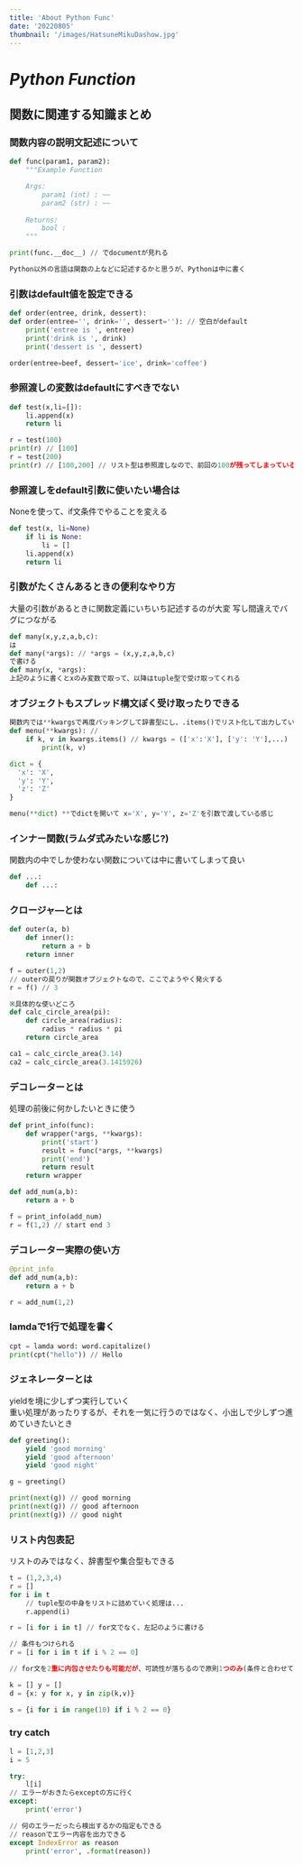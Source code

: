 ```yaml
---
title: 'About Python Func'
date: '20220805'
thumbnail: '/images/HatsuneMikuDashow.jpg'
---
```


# ***Python Function***
## **関数に関連する知識まとめ**

### **関数内容の説明文記述について**
```python
def func(param1, param2):
    """Example Function

    Args:
        param1 (int) : ~~
        param2 (str) : ~~
    
    Returns:
        bool : 
    """

print(func.__doc__) // でdocumentが見れる

Python以外の言語は関数の上などに記述するかと思うが、Pythonは中に書く
```

### **引数はdefault値を設定できる**
```python
def order(entree, drink, dessert):
def order(entree='', drink='', dessert=''): // 空白がdefault
    print('entree is ', entree)
    print('drink is ', drink)
    print('dessert is ', dessert)

order(entree=beef, dessert='ice', drink='coffee')
```
### **参照渡しの変数はdefaultにすべきでない**
```python
def test(x,li=[]):
    li.append(x)
    return li

r = test(100)
print(r) // [100]
r = test(200)
print(r) // [100,200] // リスト型は参照渡しなので、前回の100が残ってしまっている
```

### **参照渡しをdefault引数に使いたい場合は**
Noneを使って、if文条件でやることを変える
```python
def test(x, li=None)
    if li is None:
        li = []
    li.append(x)
    return li
```

### **引数がたくさんあるときの便利なやり方**
大量の引数があるときに関数定義にいちいち記述するのが大変
写し間違えでバグにつながる
```python
def many(x,y,z,a,b,c):
は
def many(*args): // *args = (x,y,z,a,b,c)
で書ける
def many(x, *args):
上記のように書くとxのみ変数で取って、以降はtuple型で受け取ってくれる
```

### **オブジェクトもスプレッド構文ぽく受け取ったりできる**
```python
関数内では**kwargsで再度パッキングして辞書型にし、.items()でリスト化して出力している
def menu(**kwargs): // 
    if k, v in kwargs.items() // kwargs = (['x':'X'], ['y': 'Y'],...)
        print(k, v)

dict = {
  'x': 'X',
  'y': 'Y',
  'z': 'Z'
}

menu(**dict) **でdictを開いて x='X', y='Y', z='Z'を引数で渡している感じ
```

### インナー関数(ラムダ式みたいな感じ?)
関数内の中でしか使わない関数については中に書いてしまって良い
```python
def ...:
    def ...:
```

### **クロージャ―とは**
```python
def outer(a, b)
    def inner():
        return a + b
    return inner

f = outer(1,2)
// outerの戻りが関数オブジェクトなので、ここでようやく発火する
r = f() // 3

※具体的な使いどころ
def calc_circle_area(pi):
    def circle_area(radius):
        radius * radius * pi
    return circle_area

ca1 = calc_circle_area(3.14)
ca2 = calc_circle_area(3.1415926)
```

### **デコレーターとは**
処理の前後に何かしたいときに使う  
```python
def print_info(func):
    def wrapper(*args, **kwargs):
        print('start')
        result = func(*args, **kwargs)
        print('end')
        return result
    return wrapper

def add_num(a,b):
    return a + b

f = print_info(add_num)
r = f(1,2) // start end 3
```

### **デコレーター実際の使い方**
```python
@print_info
def add_num(a,b):
    return a + b

r = add_num(1,2)
```

### **lamdaで1行で処理を書く**
```python
cpt = lamda word: word.capitalize()
print(cpt("hello")) // Hello
```

### **ジェネレーターとは**
yieldを境に少しずつ実行していく  
重い処理があったりするが、それを一気に行うのではなく、小出しで少しずつ進めていきたいとき
```python
def greeting():
    yield 'good morning'
    yield 'good afternoon'
    yield 'good night'

g = greeting()

print(next(g)) // good morning
print(next(g)) // good afternoon
print(next(g)) // good night
```

### **リスト内包表記**
リストのみではなく、辞書型や集合型もできる
```python
t = (1,2,3,4)
r = []
for i in t
    // tuple型の中身をリストに詰めていく処理は...
    r.append(i)

r = [i for i in t] // for文でなく、左記のように書ける

// 条件もつけられる
r = [i for i in t if i % 2 == 0]

// for文を2重に内包させたりも可能だが、可読性が落ちるので原則1つのみ(条件と合わせて2個くらいまで)

k = [] y = []
d = {x: y for x, y in zip(k,v)}

s = {i for i in range(10) if i % 2 == 0}
```

### **try catch**
```python
l = [1,2,3]
i = 5

try:
    l[i]
// エラーがおきたらexceptの方に行く
except:
    print('error')

// 何のエラーだったら検出するかの指定もできる
// reasonでエラー内容を出力できる
except IndexError as reason
    print('error', .format(reason))
```
